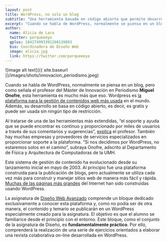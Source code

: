 ```yaml
---
layout: post
title: WordPress, no solo un blog 
subtitle: "Una herramienta basada en código abierto que permite desarrollar múltiples sitios orientados a la gestión de contenidos"
excerpt: "Cuando se habla de WordPress, normalmente se piensa en un blog, pero como señala el profesor del Máster de Innovación en Periodismo *Miguel Onofre*, esta herramienta es mucho más que eso. Wordpress es la plataforma para la gestión de contenidos web más usada en el mundo. Además, su desarrollo se basa en código abierto, es decir, es gratis y puede ser usada sin ningún tipo de restricción. ."
author:
  name: Alicia de Lara
  twitter: porqueeeyo
  gplus: 104274993391260139803 
  bio: Coordinadora de Diseño Web
  image: alicia.jpg
  link: https://twitter.com/porqueeeyo
---
```

![image alt text]({{ site.baseurl }}/images/shots/innovacion_periodismo.jpeg)

Cuando se habla de WordPress, normalmente se piensa en un blog, pero como señala el profesor del Máster de Innovación en Periodismo **Miguel Onofre**, esta herramienta es mucho más que eso. Wordpress es [la plataforma para la gestión de contenidos web más usada](http://tecnologia-mundo.blogspot.com.es/2010/08/las-8-plataformas-de-gestion-de.html) en el mundo. Además, su desarrollo se basa en código abierto, es decir, es gratis y puede ser usada sin ningún tipo de restricción. 

Al tratarse de una de las herramientas más extendidas, “el soporte y ayuda que se puede encontrar es continuo y proporcionado por miles de usuarios a través de sus comentarios y sugerencias”, [explica](http://hownet.es/wpmaster/introduccion-a-wordpress/) el profesor. También hay muchas empresas y proveedores de servicios especializados en proporcionar soporte a la plataforma. “Si nos decidimos por WordPress, no estaremos solos en el camino”, subraya Onofre, adscrito al Departamento de Física y Arquitectura de Computadoras de la UMH. 

Este sistema de gestión de contenido ha evolucionado desde su lanzamiento inicial en mayo de 2003. Al principio fue una plataforma construida para la publicación de blogs, pero actualmente se utiliza cada vez más para construir y manejar sitios web de manera más fácil y rápida. [Muchas de las páginas más grandes](http://elpoderdelasideas.com/web-page/40-hermosas-webs-creadas-en-wordpress/) del Internet han sido construidas usando WordPress. 

La asignatura de [Diseño Web Avanzado](http://mip.umh.es/planestudios.html) comprende un bloque dedicado exclusivamente a conocer esta plataforma y, como no podía ser de otra manera, el contenido y temario se publicarán en un WordPress especialmente creado para la asignatura. El objetivo es que el alumno se familiarice desde el principio con el entorno. Este bloque, como el conjunto de la asignatura de Diseño, es **fundamentalmente práctico**. Por ello, comprenderá la realización de una serie de ejercicios orientados a elaborar una revista colaborativa on-line desarrollada en WordPress. 